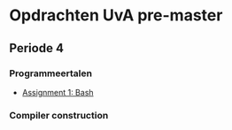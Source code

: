 # Opdrachten UvA pre-master

## Periode 4
### Programmeertalen
- [Assignment 1: Bash]("Programmeertalen/Assignment%2001%20-%20Bash/individual/Readme.MD")


### Compiler construction
